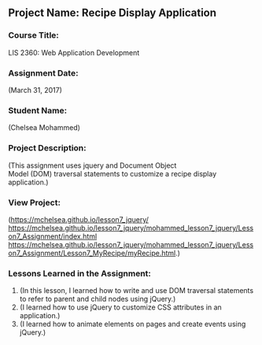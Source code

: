 ## Project Name:  Recipe Display Application

### Course Title:
LIS 2360:  Web Application Development

### Assignment Date:  
(March 31, 2017)

### Student Name:  
(Chelsea Mohammed)

### Project Description:
(This assignment uses jquery and Document Object	
Model (DOM) traversal statements to customize a recipe display application.)

### View Project:
(https://mchelsea.github.io/lesson7_jquery/
 https://mchelsea.github.io/lesson7_jquery/mohammed_lesson7_jquery/Lesson7_Assignment/index.html
 https://mchelsea.github.io/lesson7_jquery/mohammed_lesson7_jquery/Lesson7_Assignment/Lesson7_MyRecipe/myRecipe.html.)

### Lessons Learned in the Assignment:
1. (In this lesson, I learned how to write and use DOM traversal statements to refer to parent and child nodes using jQuery.)
2. (I learned how to use jQuery to customize CSS attributes in an application.)
3. (I learned how to animate elements on pages and create events using jQuery.)
